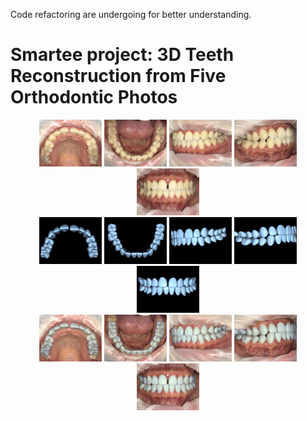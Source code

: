 Code refactoring are undergoing for better understanding.

# Smartee project: 3D Teeth Reconstruction from Five Orthodontic Photos

<center>
    <img src=".\seg\valid\image\1-0.png" alt="orthodontic photo: maxillary view" width="100"/>
    <img src=".\seg\valid\image\1-1.png" alt="orthodontic photo: mandibular view" width="100"/>
    <img src=".\seg\valid\image\1-2.png" alt="orthodontic photo: left view" width="100"/>
    <img src=".\seg\valid\image\1-3.png" alt="orthodontic photo: right view" width="100"/>
    <img src=".\seg\valid\image\1-4.png" alt="orthodontic photo: anterior view" width="100"/>
</center>
<center>
    <img src=".\demo\visualization\mesh-tag=1-PHOTO.UPPER.png" alt="reconstructed teeth: maxillary view" width="100"/>
    <img src=".\demo\visualization\mesh-tag=1-PHOTO.LOWER.png" alt="reconstructed teeth: mandibular view" width="100"/>
    <img src=".\demo\visualization\mesh-tag=1-PHOTO.LEFT.png" alt="reconstructed teeth: left view" width="100"/>
    <img src=".\demo\visualization\mesh-tag=1-PHOTO.RIGHT.png" alt="reconstructed teeth: right view" width="100"/>
    <img src=".\demo\visualization\mesh-tag=1-PHOTO.FRONTAL.png" alt="reconstructed teeth: anterior view" width="100"/>
</center>
<center>
    <img src=".\demo\visualization\overlay-tag=1-PHOTO.UPPER.png" alt="projection: maxillary view" width="100"/>
    <img src=".\demo\visualization\overlay-tag=1-PHOTO.LOWER.png" alt="projection teeth: mandibular view" width="100"/>
    <img src=".\demo\visualization\overlay-tag=1-PHOTO.LEFT.png" alt="projection teeth: left view" width="100"/>
    <img src=".\demo\visualization\overlay-tag=1-PHOTO.RIGHT.png" alt="projection teeth: right view" width="100"/>
    <img src=".\demo\visualization\overlay-tag=1-PHOTO.FRONTAL.png" alt="projection teeth: anterior view" width="100"/>
</center>